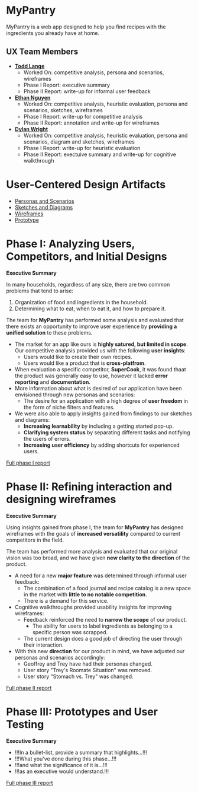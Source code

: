 # MyPantry

MyPantry is a web app designed to help you find recipes with the ingredients you already have at home.

## UX Team Members

* **[Todd Lange](https://usabilityengineering.github.io/ux-portfolio-hugeblank/)** 
    * Worked On: competitive analysis, persona and scenarios, wireframes
    * Phase I Report: executive summary 
    * Phase II Report: write-up for informal user feedback
* **[Ethan Nguyen](https://usabilityengineering.github.io/ux-portfolio-ethanhn11/)** 
    * Worked On: competitive analysis, heuristic evaluation, persona and scenarios, sketches, wireframes
    * Phase I Report: write-up for competitive analysis
    * Phase II Report: annotation and write-up for wireframes
* **[Dylan Wright](https://usabilityengineering.github.io/ux-portfolio-no-bugs-only-features/)** 
    * Worked On: competitive analysis, heuristic evaluation, persona and scenarios, diagram and sketches, wireframes
    * Phase I Report: write-up for heuristic evaluation
    * Phase II Report: exectuive summary and write-up for cognitive walkthrough

# User-Centered Design Artifacts
 
* [Personas and Scenarios](personas/)
* [Sketches and Diagrams](sketches/)
* [Wireframes](wireframes/)
* [Prototype](prototype/)

# Phase I: Analyzing Users, Competitors, and Initial Designs

**Executive Summary**

In many households, regardless of any size, there are two common problems that tend to arise:
1. Organization of food and ingredients in the household.
2. Determining what to eat, when to eat it, and how to prepare it.

The team for **MyPantry** has performed some analysis and evaluated that there exists an opportunity to improve user experience by **providing a unified solution** to these problems.

* The market for an app like ours is **highly satured, but limited in scope**. Our competitive analysis provided us with the following **user insights**:
    * Users would like to create their own recipes.
    * Users would like a product that is **cross-platfrom**.
* When evaluation a specific competitor, **SuperCook**, it was found thaat the product was generally easy to use, however it lacked **error reporting** and **documentation**.
* More information about what is desired of our application have been envisioned through new personas and scenarios:
    * The desire for an application with a high degree of **user freedom** in the form of niche filters and features.
* We were also able to apply insights gained from findings to our sketches and diagrams:
    * **Increasing learnability** by including a getting started pop-up.
    * **Clarifying system status** by separating different tasks and notifying the users of errors.
    * **Increasing user efficiency** by adding shortcuts for experienced users.

[Full phase I report](phaseI/)

# Phase II: Refining interaction and designing wireframes

**Executive Summary**

Using insights gained from phase I, the team for **MyPantry** has designed wireframes with the goals of **increased versatility** compared to current competitors in the field.

The team has performed more analysis and evaluated that our original vision was too broad, and we have given **new clarity to the direction** of the product.

* A need for a new **major feature** was determined through informal user feedback: 
    * The combination of a food journal and recipe catalog is a new space in the market with **little to no notable competition**.
    * There is a demand for this service.
* Cognitive walkthroughs provided usability insights for improving wireframes:
    * Feedback reinforced the need to **narrow the scope** of our product.
        * The ability for users to label ingredients as belonging to a specific person was scrapped.
    * The current design does a good job of directing the user through their interaction.
* With this new **direction** for our product in mind, we have adjusted our personas and scenarios accordingly:
    * Geoffrey and Trey have had their personas changed.
    * User story "Trey's Roomate Situation" was removed.
    * User story "Stomach vs. Trey" was changed.

[Full phase II report](phaseII/)

# Phase III: Prototypes and User Testing

**Executive Summary**

* !!!In a bullet-list, provide a summary that highlights...!!!
* !!!What you've done during this phase...!!!
* !!!and what the significance of it is...!!!
* !!!as an executive would understand.!!!

[Full phase III report](phaseIII/)
